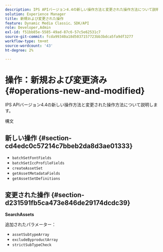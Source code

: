 ```yaml
---
description: IPS APIバージョン4.4の新しい操作方法と変更された操作方法について説明します。
solution: Experience Manager
title: 新規および変更された操作
feature: Dynamic Media Classic、SDK/API
role: Developer,Admin
exl-id: f51bb85e-5585-49ad-87c6-57c5e62531c7
source-git-commit: fcda99340a18d5037157723bb3bdca5fa9df3277
workflow-type: tm+mt
source-wordcount: '43'
ht-degree: 2%

---
```


# 操作：新規および変更済み{#operations-new-and-modified}

IPS APIバージョン4.4の新しい操作方法と変更された操作方法について説明します。

構文

## 新しい操作 {#section-cd4edc0c57214c7bbeb2da8d3ae01333}

* `batchSetFontFields`
* `batchSetIccProfileFields`
* `createAssetSet`
* `getAssetMetadataFields`
* `getAssetSetDefinitions`

## 変更された操作 {#section-d231591fb5ca473e846de29174dcdc39}

**SearchAssets**

追加されたパラメーター：

* `assetSubtypeArray`
* `excludeByproductArray`
* `strictSubTypeCheck`
